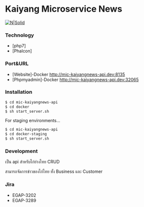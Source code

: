 # Kaiyang Microservice News

[![N|Solid](https://www.nunamts.com/cdn/phalcon-readme.jpg)](https://nodesource.com/products/nsolid)

### Technology

* [php7]
* [Phalcon]

### Port&URL

* [Website]-Docker http://mic-kaiyangnews-api.dev:8135
* [Phpmyadmin]-Docker http://mic-kaiyangnews-api.dev:32065

### Installation

```sh
$ cd mic-kaiyangnews-api
$ cd docker
$ sh start_server.sh
```

For staging environments...

```sh
$ cd mic-kaiyangnews-api
$ cd docker-staging
$ sh start_server.sh
```

### Development

เป็น api สำหรับไก่ย่างไทย CRUD

สามารถจัดการข่าวของไก่ไทย ทั้ง Business และ Customer

### Jira
- EGAP-3202
- EGAP-3289


